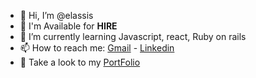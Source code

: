 - 👋 Hi, I’m @elassis
- 👀 I'm Available for **HIRE** 
- 🌱 I’m currently learning Javascript, react, Ruby on rails
- 📫 How to reach me: [Gmail](enmanuellassis@gmail.com) -  [Linkedin](https://www.linkedin.com/in/enmanuel-lassis-pe%C3%B1a/)
- 💼 Take a look to my [PortFolio](https://elassis.github.io/mobile_version_portfolio/)  

<!---
elassis/elassis is a ✨ special ✨ repository because its `README.md` (this file) appears on your GitHub profile.
You can click the Preview link to take a look at your changes.
--->
